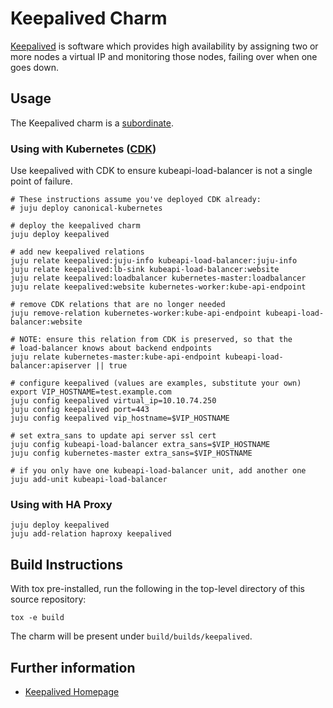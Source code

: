 # Keepalived Charm

[Keepalived](http://www.keepalived.org/) is software which provides high
availability by assigning two or more nodes a virtual IP and monitoring
those nodes, failing over when one goes down.

## Usage

The Keepalived charm is a
[subordinate](https://jujucharms.com/docs/stable/authors-subordinate-applications).

### Using with Kubernetes ([CDK](https://jujucharms.com/canonical-kubernetes))

Use keepalived with CDK to ensure kubeapi-load-balancer is not a single
point of failure.

```
# These instructions assume you've deployed CDK already:
# juju deploy canonical-kubernetes

# deploy the keepalived charm
juju deploy keepalived

# add new keepalived relations
juju relate keepalived:juju-info kubeapi-load-balancer:juju-info
juju relate keepalived:lb-sink kubeapi-load-balancer:website
juju relate keepalived:loadbalancer kubernetes-master:loadbalancer
juju relate keepalived:website kubernetes-worker:kube-api-endpoint

# remove CDK relations that are no longer needed
juju remove-relation kubernetes-worker:kube-api-endpoint kubeapi-load-balancer:website

# NOTE: ensure this relation from CDK is preserved, so that the
# load-balancer knows about backend endpoints
juju relate kubernetes-master:kube-api-endpoint kubeapi-load-balancer:apiserver || true

# configure keepalived (values are examples, substitute your own)
export VIP_HOSTNAME=test.example.com
juju config keepalived virtual_ip=10.10.74.250
juju config keepalived port=443
juju config keepalived vip_hostname=$VIP_HOSTNAME

# set extra_sans to update api server ssl cert
juju config kubeapi-load-balancer extra_sans=$VIP_HOSTNAME
juju config kubernetes-master extra_sans=$VIP_HOSTNAME

# if you only have one kubeapi-load-balancer unit, add another one
juju add-unit kubeapi-load-balancer

```

### Using with HA Proxy
```
juju deploy keepalived
juju add-relation haproxy keepalived

```

## Build Instructions

With tox pre-installed, run the following in the top-level directory of this
source repository:

```
tox -e build
```

The charm will be present under `build/builds/keepalived`.

## Further information

- [Keepalived Homepage](http://www.keepalived.org/)
